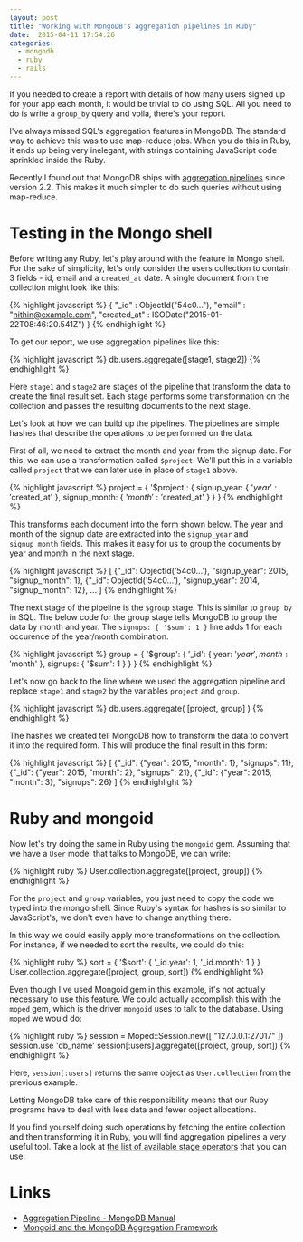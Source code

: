 ```yaml
---
layout: post
title: "Working with MongoDB's aggregation pipelines in Ruby"
date:  2015-04-11 17:54:26
categories:
  - mongodb
  - ruby
  - rails
---
```


If you needed to create a report
with details of how many users signed up for your app each month,
it would be trivial to do using SQL.
All you need to do is write a `group_by` query
and voila, there's your report.

I've always missed SQL's aggregation features in MongoDB.
The standard way to achieve this was to use map-reduce jobs.
When you do this in Ruby,
it ends up being very inelegant,
with strings containing JavaScript code
sprinkled inside the Ruby.

Recently I found out that MongoDB ships with
[aggregation pipelines](http://docs.mongodb.org/manual/core/aggregation-pipeline/)
since version 2.2.
This makes it much simpler to do such queries
without using map-reduce.

# Testing in the Mongo shell

Before writing any Ruby,
let's play around with the feature in Mongo shell.
For the sake of simplicity,
let's only consider the users collection to contain 3 fields -
id, email and a `created_at` date.
A single document from the collection might look like this:

{% highlight javascript %}
{ "_id"        : ObjectId("54c0..."),
  "email"      : "nithin@example.com",
  "created_at" : ISODate("2015-01-22T08:46:20.541Z") }
{% endhighlight %}

To get our report, we use aggregation pipelines like this:

{% highlight javascript %}
db.users.aggregate([stage1, stage2])
{% endhighlight %}

Here `stage1` and `stage2` are stages of the pipeline
that transform the data to create the final result set.
Each stage performs some transformation on the collection
and passes the resulting documents to the next stage.

Let's look at how we can build up the pipelines.
The pipelines are simple hashes
that describe the operations to be performed
on the data.

First of all, we need to
extract the month and year from the signup date.
For this, we can use a transformation called `$project`.
We'll put this in a variable called `project`
that we can later use in place of `stage1` above.

{% highlight javascript %}
project = {
  '$project': {
    signup_year:  { '$year':  '$created_at' },
    signup_month: { '$month': '$created_at' }
  }
}
{% endhighlight %}

This transforms each document into the form shown below.
The year and month of the signup date
are extracted into the `signup_year` and `signup_month` fields.
This makes it easy for us to group the documents
by year and month in the next stage.

{% highlight javascript %}
[ {"_id": ObjectId('54c0...'), "signup_year": 2015, "signup_month":  1},
  {"_id": ObjectId('54c0...'), "signup_year": 2014, "signup_month": 12},
  ... ]
{% endhighlight %}

The next stage of the pipeline is the `$group` stage.
This is similar to `group by` in SQL.
The below code for the group stage tells MongoDB
to group the data by month and year.
The `signups: { '$sum': 1 }` line
adds 1 for each occurence of the year/month combination.

{% highlight javascript %}
group = {
  '$group': {
    '_id': { year: '$year', month: '$month' },
    signups: { '$sum': 1 }
  }
}
{% endhighlight %}

Let's now go back to the line where we used the aggregation pipeline
and replace `stage1` and `stage2` by the variables `project` and `group`.

{% highlight javascript %}
db.users.aggregate( [project, group] )
{% endhighlight %}

The hashes we created tell MongoDB
how to transform the data
to convert it into the required form.
This will produce the final result in this form:

{% highlight javascript %}
    [ {"_id": {"year": 2015, "month": 1}, "signups": 11},
  {"_id": {"year": 2015, "month": 2}, "signups": 21},
  {"_id": {"year": 2015, "month": 3}, "signups": 26} ]
{% endhighlight %}

# Ruby and mongoid

Now let's try doing the same in Ruby
using the `mongoid` gem.
Assuming that we have a `User` model
that talks to MongoDB,
we can write:

{% highlight ruby %}
User.collection.aggregate([project, group])
{% endhighlight %}

For the `project` and `group` variables,
you just need to copy the code we typed into the mongo shell.
Since Ruby's syntax for hashes is so similar to JavaScript's,
we don't even have to change anything there.

In this way we could easily apply
more transformations on the collection.
For instance, if we needed to sort the results,
we could do this:

{% highlight ruby %}
sort = { '$sort': { '_id.year': 1, '_id.month': 1 } }
User.collection.aggregate([project, group, sort])
{% endhighlight %}

Even though I've used Mongoid gem in this example,
it's not actually necessary to use this feature.
We could actually accomplish this with the `moped` gem,
which is the driver `mongoid` uses to talk to the database.
Using `moped` we would do:

{% highlight ruby %}
session = Moped::Session.new([ "127.0.0.1:27017" ])
session.use 'db_name'
session[:users].aggregate([project, group, sort])
{% endhighlight %}

Here, `session[:users]` returns the same object as `User.collection`
from the previous example.

Letting MongoDB take care of this responsibility
means that our Ruby programs have to deal with
less data and fewer object allocations.

If you find yourself doing such operations
by fetching the entire collection
and then transforming it in Ruby,
you will find aggregation pipelines a very useful tool.
Take a look at
[the list of available stage operators](http://docs.mongodb.org/manual/reference/operator/aggregation/#aggregation-pipeline-operator-reference)
that you can use.

# Links

* [Aggregation Pipeline - MongoDB Manual](http://docs.mongodb.org/manual/core/aggregation-pipeline/)
* [Mongoid and the MongoDB Aggregation Framework](http://blog.joshsoftware.com/2013/09/05/mongoid-and-the-mongodb-aggregation-framework/)
